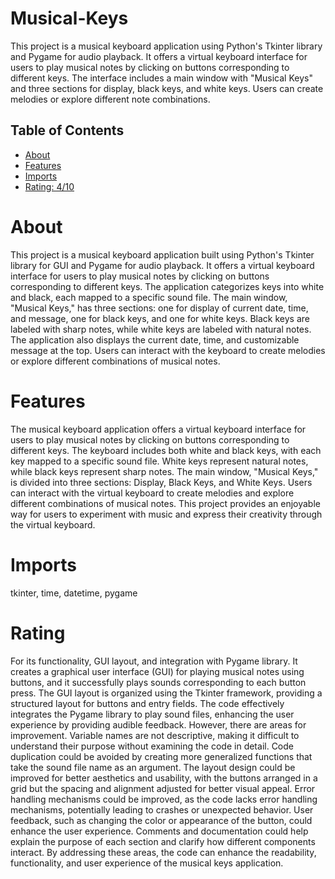 # Musical-Keys

This project is a musical keyboard application using Python's Tkinter library and Pygame for audio playback. It offers a virtual keyboard interface for users to play musical notes by clicking on buttons corresponding to different keys. The interface includes a main window with "Musical Keys" and three sections for display, black keys, and white keys. Users can create melodies or explore different note combinations.

## Table of Contents

- [About](#about)
- [Features](#features)
- [Imports](#Imports)
- [Rating: 4/10](#Rating)

# About

This project is a musical keyboard application built using Python's Tkinter library for GUI and Pygame for audio playback. It offers a virtual keyboard interface for users to play musical notes by clicking on buttons corresponding to different keys. The application categorizes keys into white and black, each mapped to a specific sound file. The main window, "Musical Keys," has three sections: one for display of current date, time, and message, one for black keys, and one for white keys. Black keys are labeled with sharp notes, while white keys are labeled with natural notes. The application also displays the current date, time, and customizable message at the top. Users can interact with the keyboard to create melodies or explore different combinations of musical notes.

# Features

The musical keyboard application offers a virtual keyboard interface for users to play musical notes by clicking on buttons corresponding to different keys. The keyboard includes both white and black keys, with each key mapped to a specific sound file. White keys represent natural notes, while black keys represent sharp notes. The main window, "Musical Keys," is divided into three sections: Display, Black Keys, and White Keys. Users can interact with the virtual keyboard to create melodies and explore different combinations of musical notes. This project provides an enjoyable way for users to experiment with music and express their creativity through the virtual keyboard.

# Imports

tkinter, time, datetime, pygame

# Rating

For its functionality, GUI layout, and integration with Pygame library. It creates a graphical user interface (GUI) for playing musical notes using buttons, and it successfully plays sounds corresponding to each button press. The GUI layout is organized using the Tkinter framework, providing a structured layout for buttons and entry fields. The code effectively integrates the Pygame library to play sound files, enhancing the user experience by providing audible feedback.
However, there are areas for improvement. Variable names are not descriptive, making it difficult to understand their purpose without examining the code in detail. Code duplication could be avoided by creating more generalized functions that take the sound file name as an argument. The layout design could be improved for better aesthetics and usability, with the buttons arranged in a grid but the spacing and alignment adjusted for better visual appeal.
Error handling mechanisms could be improved, as the code lacks error handling mechanisms, potentially leading to crashes or unexpected behavior. User feedback, such as changing the color or appearance of the button, could enhance the user experience. Comments and documentation could help explain the purpose of each section and clarify how different components interact.
By addressing these areas, the code can enhance the readability, functionality, and user experience of the musical keys application.
